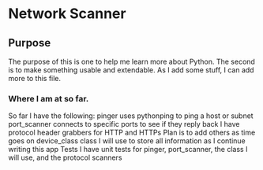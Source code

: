 # Network Scanner

## Purpose
The purpose of this is one to help me learn more about Python.  The second is to make something usable and extendable.  As I add some stuff, I can add more to this file.

### Where I am at so far.
So far I have the following:
    pinger
        uses pythonping to ping a host or subnet
    port_scanner
        connects to specific ports to see if they reply back
            I have protocol header grabbers for HTTP and HTTPs
            Plan is to add others as time goes on
    device_class
        class I will use to store all information as I continue writing this app
    Tests
        I have unit tests for pinger, port_scanner, the class I will use, and the protocol scanners



